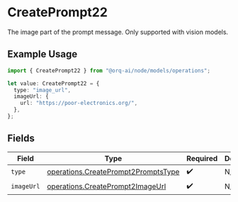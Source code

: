 # CreatePrompt22

The image part of the prompt message. Only supported with vision models.

## Example Usage

```typescript
import { CreatePrompt22 } from "@orq-ai/node/models/operations";

let value: CreatePrompt22 = {
  type: "image_url",
  imageUrl: {
    url: "https://poor-electronics.org/",
  },
};
```

## Fields

| Field                                                                                      | Type                                                                                       | Required                                                                                   | Description                                                                                |
| ------------------------------------------------------------------------------------------ | ------------------------------------------------------------------------------------------ | ------------------------------------------------------------------------------------------ | ------------------------------------------------------------------------------------------ |
| `type`                                                                                     | [operations.CreatePrompt2PromptsType](../../models/operations/createprompt2promptstype.md) | :heavy_check_mark:                                                                         | N/A                                                                                        |
| `imageUrl`                                                                                 | [operations.CreatePrompt2ImageUrl](../../models/operations/createprompt2imageurl.md)       | :heavy_check_mark:                                                                         | N/A                                                                                        |
